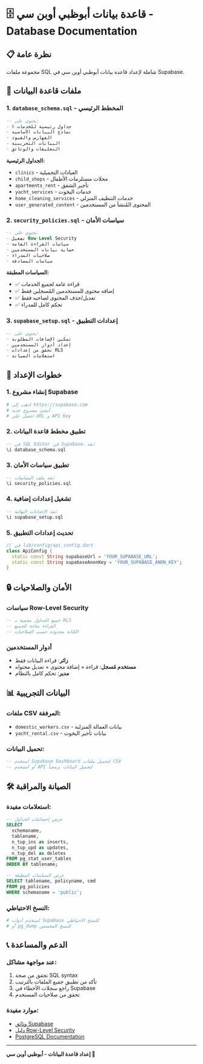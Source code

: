 # 🗄️ قاعدة بيانات أبوظبي أوبن سي - Database Documentation

## 📋 نظرة عامة
مجموعة ملفات SQL شاملة لإعداد قاعدة بيانات أبوظبي أوبن سي في Supabase.

## 📁 ملفات قاعدة البيانات

### 1. `database_schema.sql` - المخطط الرئيسي
```sql
-- يحتوي على:
- 6 جداول رئيسية للخدمات
- نماذج البيانات الأساسية
- الفهارس والقيود
- البيانات التجريبية
- التعليقات والوثائق
```

**الجداول الرئيسية:**
- `clinics` - العيادات التجميلية
- `child_shops` - محلات مستلزمات الأطفال  
- `apartments_rent` - تأجير الشقق
- `yacht_services` - خدمات اليخوت
- `home_cleaning_services` - خدمات التنظيف المنزلي
- `user_generated_content` - المحتوى المُنشأ من المستخدمين

### 2. `security_policies.sql` - سياسات الأمان
```sql
-- يحتوي على:
- تفعيل Row-Level Security
- سياسات القراءة العامة
- حماية بيانات المستخدمين
- صلاحيات المدراء
- سياسات المصادقة
```

**السياسات المطبقة:**
- ✅ قراءة عامة لجميع الخدمات
- ✅ إضافة محتوى للمستخدمين المُسجلين فقط
- ✅ تعديل/حذف المحتوى لصاحبه فقط
- ✅ تحكم كامل للمدراء

### 3. `supabase_setup.sql` - إعدادات التطبيق
```sql
-- يحتوي على:
- تمكين الإضافات المطلوبة
- إعداد أدوار المستخدمين
- تحقق من إعدادات RLS
- استعلامات الصيانة
```

## 🚀 خطوات الإعداد

### 1. إنشاء مشروع Supabase
```bash
# اذهب إلى https://supabase.com
# أنشئ مشروع جديد
# احصل على URL و API Key
```

### 2. تطبيق مخطط قاعدة البيانات
```sql
-- في SQL Editor في Supabase، نفذ:
\i database_schema.sql
```

### 3. تطبيق سياسات الأمان
```sql
-- نفذ ملف السياسات:
\i security_policies.sql
```

### 4. تشغيل إعدادات إضافية
```sql
-- نفذ الإعدادات النهائية:
\i supabase_setup.sql
```

### 5. تحديث إعدادات التطبيق
```dart
// في lib/config/api_config.dart
class ApiConfig {
  static const String supabaseUrl = 'YOUR_SUPABASE_URL';
  static const String supabaseAnonKey = 'YOUR_SUPABASE_ANON_KEY';
}
```

## 🔒 الأمان والصلاحيات

### سياسات Row-Level Security
```sql
-- جميع الجداول محمية بـ RLS
-- القراءة متاحة للجميع
-- الكتابة محدودة حسب الصلاحيات
```

### أدوار المستخدمين
- **زائر**: قراءة البيانات فقط
- **مستخدم مُسجل**: قراءة + إضافة محتوى + تعديل محتواه
- **مدير**: تحكم كامل بالنظام

## 📊 البيانات التجريبية

### ملفات CSV المرفقة:
- `domestic_workers.csv` - بيانات العمالة المنزلية
- `yacht_rental.csv` - بيانات تأجير اليخوت

### تحميل البيانات:
```sql
-- استخدم Supabase Dashboard لتحميل ملفات CSV
-- أو استخدم API لتحميل البيانات برمجياً
```

## 🛠️ الصيانة والمراقبة

### استعلامات مفيدة:
```sql
-- عرض إحصائيات الجداول
SELECT 
  schemaname,
  tablename,
  n_tup_ins as inserts,
  n_tup_upd as updates,
  n_tup_del as deletes
FROM pg_stat_user_tables
ORDER BY tablename;

-- عرض السياسات المطبقة
SELECT tablename, policyname, cmd 
FROM pg_policies 
WHERE schemaname = 'public';
```

### النسخ الاحتياطي:
```bash
# استخدم أدوات Supabase للنسخ الاحتياطي
# أو pg_dump للنسخ المخصص
```

## 📞 الدعم والمساعدة

### عند مواجهة مشاكل:
1. تحقق من صحة SQL syntax
2. تأكد من تطبيق جميع الملفات بالترتيب
3. راجع سجلات الأخطاء في Supabase
4. تحقق من صلاحيات المستخدم

### موارد مفيدة:
- [وثائق Supabase](https://supabase.com/docs)
- [دليل Row-Level Security](https://supabase.com/docs/guides/auth/row-level-security)
- [PostgreSQL Documentation](https://www.postgresql.org/docs/)

---
**إعداد قاعدة البيانات - أبوظبي أوبن سي 🌊**

